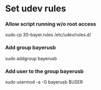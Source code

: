 # Set udev rules

### Allow script running w/o root access
sudo cp 30-bayer.rules /etc/udev/rules.d/

### Add group bayerusb
sudo addgroup bayerusb

### Add user to the group bayerusb
sudo usermod -a -G bayerusb $USER
